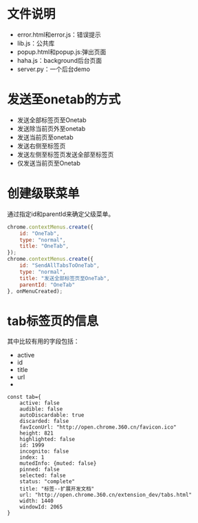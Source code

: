 
# 文件说明
* error.html和error.js：错误提示
* lib.js：公共库
* popup.html和popup.js:弹出页面
* haha.js：background后台页面
* server.py：一个后台demo

# 发送至onetab的方式
* 发送全部标签页至Onetab
* 发送除当前页外至onetab
* 发送当前页至onetab
* 发送右侧至标签页
* 发送左侧至标签页发送全部至标签页
* 仅发送当前页至Onetab


# 创建级联菜单
通过指定id和parentId来确定父级菜单。  
```js
chrome.contextMenus.create({
    id: "OneTab",
    type: "normal",
    title: "OneTab",
});
chrome.contextMenus.create({
    id: "SendAllTabsToOneTab",
    type: "normal",
    title: "发送全部标签页至OneTab",
    parentId: "OneTab"
}, onMenuCreated);
```

# tab标签页的信息
其中比较有用的字段包括：
* active
* id
* title
* url
* 
```plain
const tab={
    active: false
    audible: false
    autoDiscardable: true
    discarded: false
    favIconUrl: "http://open.chrome.360.cn/favicon.ico"
    height: 821
    highlighted: false
    id: 1999
    incognito: false
    index: 1
    mutedInfo: {muted: false}
    pinned: false
    selected: false
    status: "complete"
    title: "标签--扩展开发文档"
    url: "http://open.chrome.360.cn/extension_dev/tabs.html"
    width: 1440
    windowId: 2065
}
```